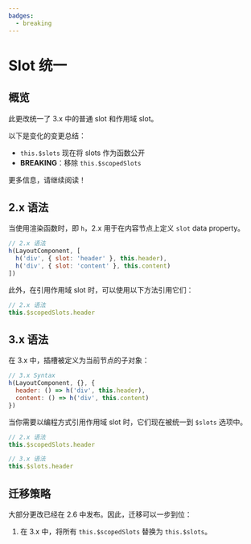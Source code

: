 ```yaml
---
badges:
  - breaking
---
```


# Slot 统一 <MigrationBadges :badges="$frontmatter.badges" />

## 概览

此更改统一了 3.x 中的普通 slot 和作用域 slot。

以下是变化的变更总结：

- `this.$slots` 现在将 slots 作为函数公开
- **BREAKING**：移除 `this.$scopedSlots`

更多信息，请继续阅读！

## 2.x 语法

当使用渲染函数时，即 `h`，2.x 用于在内容节点上定义 `slot` data property。

```js
// 2.x 语法
h(LayoutComponent, [
  h('div', { slot: 'header' }, this.header),
  h('div', { slot: 'content' }, this.content)
])
```

此外，在引用作用域 slot 时，可以使用以下方法引用它们：

```js
// 2.x 语法
this.$scopedSlots.header
```

## 3.x 语法

在 3.x 中，插槽被定义为当前节点的子对象：

```js
// 3.x Syntax
h(LayoutComponent, {}, {
  header: () => h('div', this.header),
  content: () => h('div', this.content)
})
```

当你需要以编程方式引用作用域 slot 时，它们现在被统一到 `$slots` 选项中。

```js
// 2.x 语法
this.$scopedSlots.header

// 3.x 语法
this.$slots.header
```

## 迁移策略

大部分更改已经在 2.6 中发布。因此，迁移可以一步到位：

1. 在 3.x 中，将所有 `this.$scopedSlots` 替换为 `this.$slots`。
